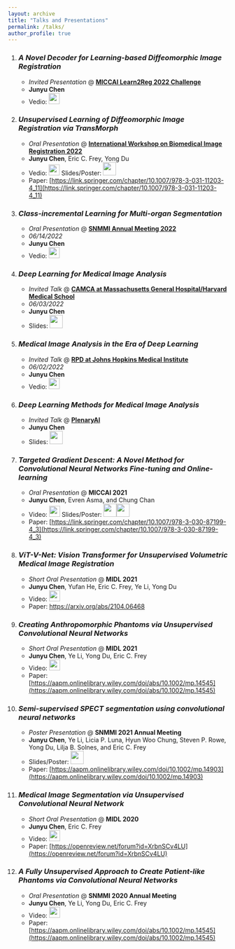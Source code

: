 ```yaml
---
layout: archive
title: "Talks and Presentations"
permalink: /talks/
author_profile: true
---
```

1. ### *A Novel Decoder for Learning-based Diffeomorphic Image Registration*
    * *Invited Presentation* @ **[MICCAI Learn2Reg 2022 Challenge](https://learn2reg.grand-challenge.org/)**
    * **Junyu Chen**
    *  Vedio: [<img src="/images/youtube-logo-png.png" width="25"/>](https://youtu.be/lH-esWNVTHQ)

3. ### *Unsupervised Learning of Diffeomorphic Image Registration via TransMorph*
    * *Oral Presentation* @ **[International Workshop on Biomedical Image Registration 2022](https://link.springer.com/book/10.1007/978-3-031-11203-4)**
    *  **Junyu Chen**, Eric C. Frey, Yong Du
    *  Vedio: [<img src="/images/youtube-logo-png.png" width="25"/>](https://youtu.be/iUO5gN_CTX8) Slides/Poster: [<img src="/images/pdf_icon.png" width="30"/>](https://drive.google.com/file/d/1QYlpzc-zxx8w3V_TLj_9NImqMJAYZNjq/view?usp=sharing)
    *  Paper: [https://link.springer.com/chapter/10.1007/978-3-031-11203-4_11](https://link.springer.com/chapter/10.1007/978-3-031-11203-4_11)

1. ### *Class-incremental Learning for Multi-organ Segmentation*
    * *Oral Presentation* @ **[SNMMI Annual Meeting 2022](https://www.snmmi.org/MeetingsEvents/index.aspx?ItemNumber=798)**
    * *06/14/2022*
    *  **Junyu Chen**
    *  Vedio: [<img src="/images/youtube-logo-png.png" width="25"/>](https://youtu.be/Mnzz0ZVDwIw)

1. ### *Deep Learning for Medical Image Analysis*
    * *Invited Talk* @ **[CAMCA at Massachusetts General Hospital/Harvard Medical School](https://projects.iq.harvard.edu/camca/)**
    * *06/03/2022*
    *  **Junyu Chen**
    *  Slides: [<img src="/images/pdf_icon.png" width="30"/>](https://drive.google.com/file/d/103_BiDqfX5Gosw3D9H_R-lYnOKfzDVsm/view?usp=sharing)

2. ### *Medical Image Analysis in the Era of Deep Learning*
    * *Invited Talk* @ **[RPD at Johns Hopkins Medical Institute](https://www.hopkinsmedicine.org/radiology/research/divisions/radiological-physics/)**
    * *06/02/2022*
    *  **Junyu Chen**
    *  Vedio: [<img src="/images/youtube-logo-png.png" width="25"/>](https://youtu.be/hLvNNDwltdE)

3. ### *Deep Learning Methods for Medical Image Analysis*
    * *Invited Talk* @ **[PlenaryAI](https://www.plenaryai.com/)**
    *  **Junyu Chen**
    *  Slides: [<img src="/images/pdf_icon.png" width="30"/>](https://drive.google.com/file/d/1XDm1S2Z5uAf3mDuachF4ceaaxjh6axf1/view?usp=sharing)

4. ### *Targeted Gradient Descent: A Novel Method for Convolutional Neural Networks Fine-tuning and Online-learning*
    * *Oral Presentation* @ **MICCAI 2021**
    *  **Junyu Chen**, Evren Asma, and Chung Chan
    *  Video: [<img src="/images/youtube-logo-png.png" width="25"/>](https://youtu.be/yEZHsPo2mJY)    Slides/Poster: [<img src="/images/pdf_icon.png" width="30"/>](http://junyuchen245.github.io/files/MICCAI_2021_Junyu_slides.pdf)[<img src="/images/pdf_icon.png" width="30"/>](http://junyuchen245.github.io/files/MICCAI_21_poster_Junyu.pdf)
    *  Paper: [https://link.springer.com/chapter/10.1007/978-3-030-87199-4_3](https://link.springer.com/chapter/10.1007/978-3-030-87199-4_3)

5. ### *ViT-V-Net: Vision Transformer for Unsupervised Volumetric Medical Image Registration*
    * *Short Oral Presentation* @ **MIDL 2021**
    * **Junyu Chen**, Yufan He, Eric C. Frey, Ye Li, Yong Du
    * Video: [<img src="/images/youtube-logo-png.png" width="25"/>](https://2021.midl.io/papers/e6)
    * Paper: https://arxiv.org/abs/2104.06468

6. ### *Creating Anthropomorphic Phantoms via Unsupervised Convolutional Neural Networks* 
    * *Short Oral Presentation* @ **MIDL 2021**
    * **Junyu Chen**, Ye Li, Yong Du, Eric C. Frey
    * Video: [<img src="/images/youtube-logo-png.png" width="25"/>](https://2021.midl.io/papers/h5)
    * Paper: [https://aapm.onlinelibrary.wiley.com/doi/abs/10.1002/mp.14545](https://aapm.onlinelibrary.wiley.com/doi/abs/10.1002/mp.14545)

7. ### *Semi-supervised SPECT segmentation using convolutional neural networks*
    * *Poster Presentation* @ **SNMMI 2021 Annual Meeting**
    * **Junyu Chen**, Ye Li, Licia P. Luna, Hyun Woo Chung, Steven P. Rowe, Yong Du, Lilja B. Solnes, and Eric C. Frey
    * Slides/Poster: [<img src="/images/pdf_icon.png" width="30"/>](http://junyuchen245.github.io/files/SNMMI2021.pdf)
    * Paper: [https://aapm.onlinelibrary.wiley.com/doi/10.1002/mp.14903](https://aapm.onlinelibrary.wiley.com/doi/10.1002/mp.14903)

8. ### *Medical Image Segmentation via Unsupervised Convolutional Neural Network*
    * *Short Oral Presentation* @ **MIDL 2020**
    * **Junyu Chen**, Eric C. Frey
    * Video: [<img src="/images/youtube-logo-png.png" width="25"/>](https://2020.midl.io/papers/chen20.html)
    * Paper: [https://openreview.net/forum?id=XrbnSCv4LU](https://openreview.net/forum?id=XrbnSCv4LU)

9. ### *A Fully Unsupervised Approach to Create Patient-like Phantoms via Convolutional Neural Networks*
    * *Oral Presentation* @ **SNMMI 2020 Annual Meeting** 
    * **Junyu Chen**, Ye Li, Yong Du, Eric C. Frey
    * Video: [<img src="/images/youtube-logo-png.png" width="25"/>](https://youtu.be/KUbIXUBA7bk)
    * Paper: [https://aapm.onlinelibrary.wiley.com/doi/abs/10.1002/mp.14545](https://aapm.onlinelibrary.wiley.com/doi/abs/10.1002/mp.14545)


<br/><br/><br/><br/><br/><br/><br/><br/><br/>
